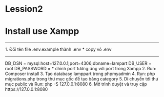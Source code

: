# Lession2
# Install use Xampp
<hr>
1. Đổi tên file .env.example thành .env 
* copy vô .env
<hr>
  DB_DSN = mysql:host=127.0.0.1;port=4306;dbname=lampart
  DB_USER = root
  DB_PASSWORD = 
* chỉnh port tương ứng với port trong Xampp
2. Run: Composer install
3. Tạo database lamppart trong phpmyadmin
4. Run: php migrations.php trong thư mục gốc để tạo bảng category 
5. Di chuyển tới thư mục public và Run: php -S 127.0.0.1:8080
6. Mở trình duyệt và truy cập https://127.0.0.1:8080




